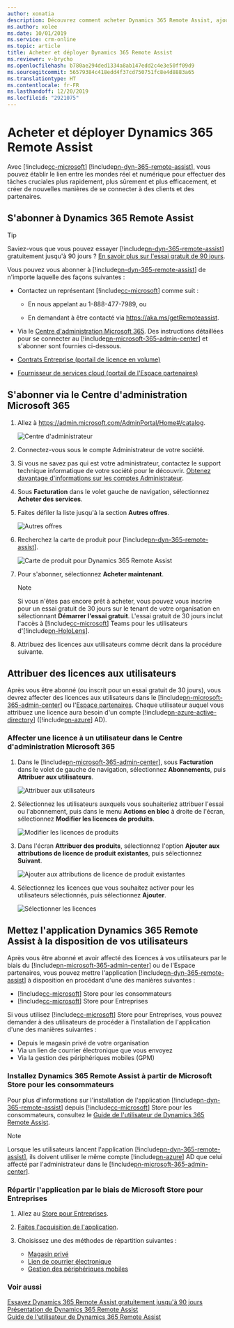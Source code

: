 ```yaml
---
author: xonatia
description: Découvrez comment acheter Dynamics 365 Remote Assist, ajouter des utilisateurs à l'abonnement et déployer l'application pour des utilisateurs de plusieurs manières
ms.author: xolee
ms.date: 10/01/2019
ms.service: crm-online
ms.topic: article
title: Acheter et déployer Dynamics 365 Remote Assist
ms.reviewer: v-brycho
ms.openlocfilehash: b780ae294ded1334a8ab147edd2c4e3e50ff09d9
ms.sourcegitcommit: 56579384c418edd4f37cd750751fc8e4d8883a65
ms.translationtype: HT
ms.contentlocale: fr-FR
ms.lasthandoff: 12/20/2019
ms.locfileid: "2921075"
---
```

# <a name="buy-and-deploy-dynamics-365-remote-assist"></a>Acheter et déployer Dynamics 365 Remote Assist

Avec [!include[cc-microsoft](../includes/cc-microsoft.md)] [!include[pn-dyn-365-remote-assist](../includes/pn-dyn-365-remote-assist.md)], vous pouvez établir le lien entre les mondes réel et numérique pour effectuer des tâches cruciales plus rapidement, plus sûrement et plus efficacement, et créer de nouvelles manières de se connecter à des clients et des partenaires.

## <a name="subscribe-to-dynamics-365-remote-assist"></a>S'abonner à Dynamics 365 Remote Assist

> [!TIP]
> Saviez-vous que vous pouvez essayer [!include[pn-dyn-365-remote-assist](../includes/pn-dyn-365-remote-assist.md)] gratuitement jusqu'à 90 jours ? [En savoir plus sur l'essai gratuit de 90 jours](try-remote-assist-free.md).

Vous pouvez vous abonner à [!include[pn-dyn-365-remote-assist](../includes/pn-dyn-365-remote-assist.md)] de n'importe laquelle des façons suivantes :

-   Contactez un représentant [!include[cc-microsoft](../includes/cc-microsoft.md)] comme suit : 
    - En nous appelant au 1-888-477-7989, ou
    
    - En demandant à être contacté via https://aka.ms/getRemoteassist.
    
-   Via le [Centre d'administration Microsoft 365](https://admin.microsoft.com/AdminPortal/Home#/catalog). Des instructions détaillées pour se connecter au [!include[pn-microsoft-365-admin-center](../includes/pn-microsoft-365-admin-center.md)] et s'abonner sont fournies ci-dessous.

-   [Contrats Entreprise (portail de licence en volume)](https://www.microsoft.com/licensing/servicecenter/default.aspx)

-   [Fournisseur de services cloud (portail de l'Espace partenaires)](https://partner.microsoft.com/cloud-solution-provider/csp-partner)

## <a name="subscribe-through-the-microsoft-365-admin-center"></a>S'abonner via le Centre d'administration Microsoft 365

1. Allez à https://admin.microsoft.com/AdminPortal/Home#/catalog.

   ![Centre d'administrateur](../media/AdminCenter.png "Centre d’administration")
   
2. Connectez-vous sous le compte Administrateur de votre société.

3. Si vous ne savez pas qui est votre administrateur, contactez le support technique informatique de votre société pour le découvrir. [Obtenez davantage d'informations sur les comptes Administrateur](https://support.office.com/article/office-365-admin-overview-c7228a3e-061f-4575-b1ef-adf1d1669870?ui=en-US&rs=en-US&ad=US).

4. Sous **Facturation** dans le volet gauche de navigation, sélectionnez **Acheter des services**.
   
5. Faites défiler la liste jusqu'à la section **Autres offres**.

   ![Autres offres](../media/OtherPlans.PNG "Sélectionnez Autres offres")
   
6. Recherchez la carte de produit pour [!include[pn-dyn-365-remote-assist](../includes/pn-dyn-365-remote-assist.md)].

   ![Carte de produit pour Dynamics 365 Remote Assist](media/remote-assist-card.PNG "Carte de produit pour Dynamics 365 Remote Assist")
           
7. Pour s'abonner, sélectionnez **Acheter maintenant**.

   > [!NOTE]
   > Si vous n'êtes pas encore prêt à acheter, vous pouvez vous inscrire pour un essai gratuit de 30 jours sur le tenant de votre organisation en sélectionnant **Démarrer l'essai gratuit**. L'essai gratuit de 30 jours inclut l'accès à [!include[cc-microsoft](../includes/cc-microsoft.md)] Teams pour les utilisateurs d'[!include[pn-HoloLens](../includes/pn-HoloLens.md)]. 
   
8. Attribuez des licences aux utilisateurs comme décrit dans la procédure suivante.

## <a name="assign-licenses-to-users"></a>Attribuer des licences aux utilisateurs

Après vous être abonné (ou inscrit pour un essai gratuit de 30 jours), vous devrez affecter des licences aux utilisateurs dans le [!include[pn-microsoft-365-admin-center](../includes/pn-microsoft-365-admin-center.md)] ou l'[Espace partenaires](https://partner.microsoft.com/cloud-solution-provider/csp-partner). Chaque utilisateur auquel vous attribuez une licence aura besoin d'un compte [!include[pn-azure-active-directory](../includes/pn-azure-active-directory.md)] ([!include[pn-azure](../includes/pn-azure.md)] AD).

### <a name="assign-a-license-to-a-user-in-the-microsoft-365-admin-center"></a>Affecter une licence à un utilisateur dans le Centre d'administration Microsoft 365

1. Dans le [!include[pn-microsoft-365-admin-center](../includes/pn-microsoft-365-admin-center.md)], sous **Facturation** dans le volet de gauche de navigation, sélectionnez **Abonnements**, puis **Attribuer aux utilisateurs**.

   ![Attribuer aux utilisateurs](media/assign-users.PNG "Attribuer aux utilisateurs")
   
2. Sélectionnez les utilisateurs auxquels vous souhaiteriez attribuer l'essai ou l'abonnement, puis dans le menu **Actions en bloc** à droite de l'écran, sélectionnez **Modifier les licences de produits**. 

   ![Modifier les licences de produits](../media/EditLicenses.PNG "Modifier les licences de produits")
   
3. Dans l'écran **Attribuer des produits**, sélectionnez l'option **Ajouter aux attributions de licence de produit existantes**, puis sélectionnez **Suivant**.

   ![Ajouter aux attributions de licence de produit existantes](../media/AddProductLicenses.png "Ajouter aux attributions de licence de produit existantes")
   
4. Sélectionnez les licences que vous souhaitez activer pour les utilisateurs sélectionnés, puis sélectionnez **Ajouter**.

   ![Sélectionner les licences](media/licenses.PNG "Sélectionner les licences")

## <a name="make-the-dynamics-365-remote-assist-app-available-to-your-users"></a>Mettez l'application Dynamics 365 Remote Assist à la disposition de vos utilisateurs

Après vous être abonné et avoir affecté des licences à vos utilisateurs par le biais du [!include[pn-microsoft-365-admin-center](../includes/pn-microsoft-365-admin-center.md)] ou de l'Espace partenaires, vous pouvez mettre l'application [!include[pn-dyn-365-remote-assist](../includes/pn-remote-assist.md)] à disposition en procédant d'une des manières suivantes :

-   [!include[cc-microsoft](../includes/cc-microsoft.md)] Store pour les consommateurs
-   [!include[cc-microsoft](../includes/cc-microsoft.md)] Store pour Entreprises

Si vous utilisez [!include[cc-microsoft](../includes/cc-microsoft.md)] Store pour Entreprises, vous pouvez demander à des utilisateurs de procéder à l'installation de l'application d'une des manières suivantes :

-   Depuis le magasin privé de votre organisation
-   Via un lien de courrier électronique que vous envoyez
-   Via la gestion des périphériques mobiles (GPM)

### <a name="install-dynamics-365-remote-assist-from-the-microsoft-store-for-consumers"></a>Installez Dynamics 365 Remote Assist à partir de Microsoft Store pour les consommateurs

Pour plus d'informations sur l'installation de l'application [!include[pn-dyn-365-remote-assist](../includes/pn-dyn-365-remote-assist.md)] depuis [!include[cc-microsoft](../includes/cc-microsoft.md)] Store pour les consommateurs, consultez le [Guide de l'utilisateur de Dynamics 365 Remote Assist](../remote-assist/user-guide.md). 

> [!NOTE]
> Lorsque les utilisateurs lancent l'application [!include[pn-dyn-365-remote-assist](../includes/pn-dyn-365-remote-assist.md)], ils doivent utiliser le même compte [!include[pn-azure](../includes/pn-azure.md)] AD que celui affecté par l'administrateur dans le [!include[pn-microsoft-365-admin-center](../includes/pn-microsoft-365-admin-center.md)].


### <a name="distribute-the-app-through-the-microsoft-store-for-business"></a>Répartir l'application par le biais de Microsoft Store pour Entreprises

1.  Allez au [Store pour Entreprises](https://businessstore.microsoft.com/store).

2.  [Faites l'acquisition de l'application](https://docs.microsoft.com/microsoft-store/acquire-apps-microsoft-store-for-business).

3.  Choisissez une des méthodes de répartition suivantes :

    -   [Magasin privé](https://docs.microsoft.com/microsoft-store/distribute-apps-from-your-private-store)
    -   [Lien de courrier électronique](https://docs.microsoft.com/microsoft-store/assign-apps-to-employees)
    -   [Gestion des périphériques mobiles](https://docs.microsoft.com/microsoft-store/configure-mdm-provider-microsoft-store-for-business)

### <a name="see-also"></a>Voir aussi
[Essayez Dynamics 365 Remote Assist gratuitement jusqu'à 90 jours](try-remote-assist-free.md)<br/>
[Présentation de Dynamics 365 Remote Assist](../remote-assist/index.md)<br/>
[Guide de l'utilisateur de Dynamics 365 Remote Assist](../remote-assist/user-guide.md)<br/>


